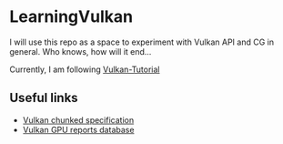 # LearningVulkan

I will use this repo as a space to experiment with Vulkan API and CG in general. Who knows, how will it end...

Currently, I am following [Vulkan-Tutorial](https://vulkan-tutorial.com/)

## Useful links
 - [Vulkan chunked specification](https://vulkan.lunarg.com/doc/sdk/1.3.275.0/windows/chunked_spec/index.html)
 - [Vulkan GPU reports database](https://vulkan.gpuinfo.org/listdevices.php)